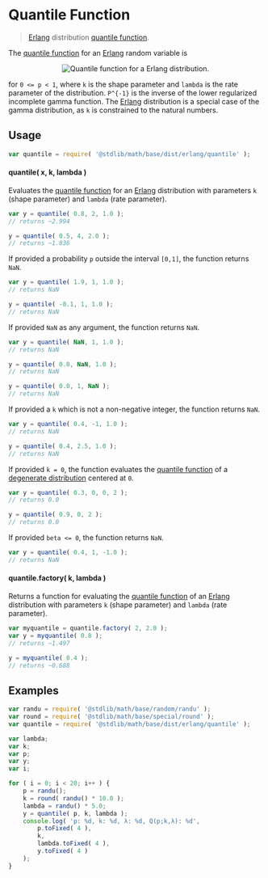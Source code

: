 Quantile Function
===

> [Erlang][erlang] distribution [quantile function][quantile-function].

<!-- <intro> -->

The [quantile function][quantile-function] for an [Erlang][erlang] random variable is

<!-- <equation class="equation" label="eq:quantile_function" align="center" raw="Q(p;k,\lambda) = \frac{1}{\lambda} P^{-1}\left( p, k \right )" alt="Quantile function for a Erlang distribution."> -->

<div class="equation" align="center" data-raw-text="Q(p;k,\lambda) = \frac{1}{\lambda} P^{-1}\left( p, k \right )" data-equation="eq:quantile_function">
    <img src="" alt="Quantile function for a Erlang distribution.">
    <br>
</div>

<!-- </equation> -->

for `0 <= p < 1`, where `k` is the shape parameter and `lambda` is the rate parameter of the distribution.  `P^{-1}` is the inverse of the lower regularized incomplete gamma function. The [Erlang][erlang] distribution is a special case of the gamma distribution, as `k` is constrained to the natural numbers.

<!-- </intro> -->

<!-- <usage> -->

## Usage
``` javascript
var quantile = require( '@stdlib/math/base/dist/erlang/quantile' );
```

#### quantile( x, k, lambda )

Evaluates the [quantile function][quantile-function] for an [Erlang][erlang] distribution with parameters `k` (shape parameter) and `lambda` (rate parameter).

``` javascript
var y = quantile( 0.8, 2, 1.0 );
// returns ~2.994

y = quantile( 0.5, 4, 2.0 );
// returns ~1.836
```

If provided a probability `p` outside the interval `[0,1]`, the function returns `NaN`.

``` javascript
var y = quantile( 1.9, 1, 1.0 );
// returns NaN

y = quantile( -0.1, 1, 1.0 );
// returns NaN
```

If provided `NaN` as any argument, the function returns `NaN`.

``` javascript
var y = quantile( NaN, 1, 1.0 );
// returns NaN

y = quantile( 0.0, NaN, 1.0 );
// returns NaN

y = quantile( 0.0, 1, NaN );
// returns NaN
```

If provided a `k` which is not a non-negative integer, the function returns `NaN`.

``` javascript
var y = quantile( 0.4, -1, 1.0 );
// returns NaN

y = quantile( 0.4, 2.5, 1.0 );
// returns NaN
```

If provided `k = 0`, the function evaluates the [quantile function][quantile-function] of a [degenerate distribution][degenerate-distribution] centered at `0`.

``` javascript
var y = quantile( 0.3, 0, 0, 2 );
// returns 0.0

y = quantile( 0.9, 0, 2 );
// returns 0.0
```

If provided `beta <= 0`, the function returns `NaN`.

``` javascript
var y = quantile( 0.4, 1, -1.0 );
// returns NaN
```

#### quantile.factory( k, lambda )

Returns a function for evaluating the [quantile function][quantile-function] of an [Erlang][erlang] distribution with parameters `k` (shape parameter) and `lambda` (rate parameter).

``` javascript
var myquantile = quantile.factory( 2, 2.0 );
var y = myquantile( 0.8 );
// returns ~1.497

y = myquantile( 0.4 );
// returns ~0.688
```

<!-- </usage> -->

<!-- <examples> -->

## Examples

``` javascript
var randu = require( '@stdlib/math/base/random/randu' );
var round = require( '@stdlib/math/base/special/round' );
var quantile = require( '@stdlib/math/base/dist/erlang/quantile' );

var lambda;
var k;
var p;
var y;
var i;

for ( i = 0; i < 20; i++ ) {
    p = randu();
    k = round( randu() * 10.0 );
    lambda = randu() * 5.0;
    y = quantile( p, k, lambda );
    console.log( 'p: %d, k: %d, λ: %d, Q(p;k,λ): %d',
        p.toFixed( 4 ),
        k,
        lambda.toFixed( 4 ),
        y.toFixed( 4 )
    );
}
```

<!-- </examples> -->


<!-- <links> -->

[degenerate-distribution]: https://en.wikipedia.org/wiki/Degenerate_distribution
[erlang]: https://en.wikipedia.org/wiki/Erlang_distribution
[quantile-function]: https://en.wikipedia.org/wiki/Quantile_function

<!-- </links> -->
